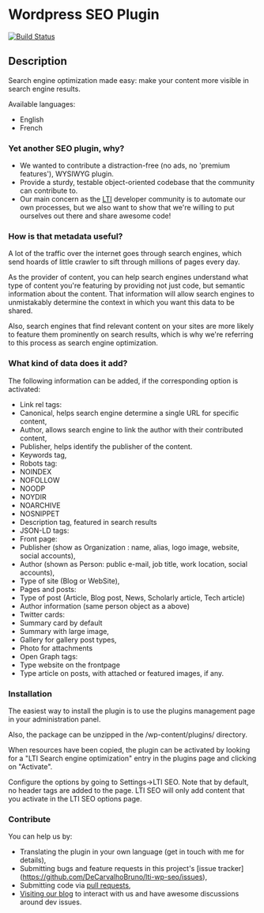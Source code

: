 # Wordpress SEO Plugin

[![Build Status](https://travis-ci.org/DeCarvalhoBruno/lti-wp-seo.svg)](https://travis-ci.org/DeCarvalhoBruno/lti-wp-seo)

## Description

Search engine optimization made easy: make your content more visible in search engine results.

Available languages:
- English
- French

### Yet another SEO plugin, why? ###

- We wanted to contribute a distraction-free (no ads, no 'premium features'), WYSIWYG plugin.
- Provide a sturdy, testable object-oriented codebase that the community can contribute to.
- Our main concern as the [LTI](http://info.linguisticteam.org) developer community is to automate our own processes, but we also want to show that we're willing to put ourselves out there and share awesome code!


### How is that metadata useful? ###

A lot of the traffic over the internet goes through search engines, which send hoards of little crawler to sift through millions of pages every day.

As the provider of content, you can help search engines understand what type of content you're featuring by providing not just code, but semantic information about the content. That information will allow search engines to unmistakably determine the context in which you want this data to be shared.

Also, search engines that find relevant content on your sites are more likely to feature them prominently on search results, which is why we're referring to this process as search engine optimization.


### What kind of data does it add? ###
The following information can be added, if the corresponding option is activated:
- Link rel tags:
 - Canonical, helps search engine determine a single URL for specific content,
 - Author, allows search engine to link the author with their contributed content,
 - Publisher, helps identify the publisher of the content.
- Keywords tag,
- Robots tag:
 - NOINDEX
 - NOFOLLOW
 - NOODP
 - NOYDIR
 - NOARCHIVE
 - NOSNIPPET
- Description tag, featured in search results
- JSON-LD tags:
 - Front page:
  - Publisher (show as Organization : name, alias, logo image, website, social accounts),
  - Author (shown as Person: public e-mail, job title, work location, social accounts),
  - Type of site (Blog or WebSite),
 - Pages and posts:
  - Type of post (Article, Blog post, News, Scholarly article, Tech article)
  - Author information (same person object as a above)
- Twitter cards:
 - Summary card by default
 - Summary with large image,
 - Gallery for gallery post types,
 - Photo for attachments
- Open Graph tags:
 - Type website on the frontpage
 - Type article on posts, with attached or featured images, if any.

### Installation ###

The easiest way to install the plugin is to use the plugins management page in your administration panel.

Also, the package can be unzipped in the /wp-content/plugins/ directory.

When resources have been copied, the plugin can be activated by looking for a "LTI Search engine optimization" entry in the plugins page and clicking on "Activate".

Configure the options by going to Settings->LTI SEO. Note that by default, no header tags are added to the page. LTI SEO will only add content that you activate in the LTI SEO options page.

### Contribute ###

You can help us by:
- Translating the plugin in your own language (get in touch with me for details),
- Submitting bugs and feature requests in this project's [issue tracker] (https://github.com/DeCarvalhoBruno/lti-wp-seo/issues),
- Submitting code via [pull requests](https://github.com/DeCarvalhoBruno/lti-wp-seo/pulls),
- [Visiting our blog](http://dev.linguisticteam.org) to interact with us and have awesome discussions around dev issues.